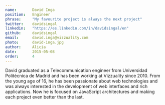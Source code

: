 ```yaml
---
name:       David Inga
position:   Engineer
phrase:     "My favourite project is always the next project"
twitter:    davidsingal
linkedin:   "https://es.linkedin.com/in/davidsingal/en"
github:		davidsingal
email:      david.inga@vizzuality.com
photo:      david-inga.jpg
author:     Alicia
date:       2015-05-08
order: 		4
---
```


 David graduated as a Telecommunication engineer from Universidad Politécnica de Madrid and has been working at Vizzuality since 2010. From the young age of 16, he has been passionate about web technologies and was always interested in the development of web interfaces and rich applications. Now he is focused on JavaScript architectures and making each project even better than the last.
